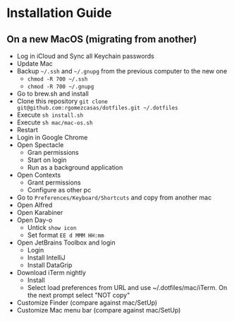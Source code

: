 # Installation Guide

## On a new MacOS (migrating from another)
 * Log in iCloud and Sync all Keychain passwords
 * Update Mac 
 * Backup `~/.ssh` and `~/.gnupg` from the previous computer to the new one
     - `chmod -R 700 ~/.ssh`
     - `chmod -R 700 ~/.gnupg`
 * Go to brew.sh and install
 * Clone this repository `git clone git@github.com:rgomezcasas/dotfiles.git ~/.dotfiles`
 * Execute `sh install.sh`
 * Execute `sh mac/mac-os.sh`
 * Restart
 * Login in Google Chrome
 * Open Spectacle
     - Gran permissions
     - Start on login
     - Run as a background application
 * Open Contexts
     - Grant permissions
     - Configure as other pc
 * Go to `Preferences/Keyboard/Shortcuts` and copy from another mac
 * Open Alfred
 * Open Karabiner
 * Open Day-o
     - Untick `show icon`
     - Set format `EE d MMM HH:mm`
 * Open JetBrains Toolbox and login
     - Login
     - Install IntelliJ
     - Install DataGrip
 * Download iTerm nightly
     - Install
     - Select load preferences from URL and use ~/.dotfiles/mac/iTerm. On the next prompt select "NOT copy"
 * Customize Finder (compare against mac/SetUp)
 * Customize Mac menu bar (compare against mac/SetUp)
